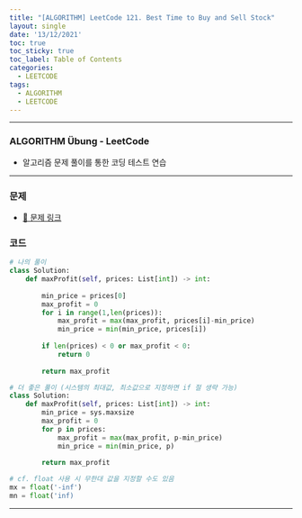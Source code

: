 ```yaml
---
title: "[ALGORITHM] LeetCode 121. Best Time to Buy and Sell Stock"
layout: single
date: '13/12/2021'
toc: true
toc_sticky: true
toc_label: Table of Contents
categories:
  - LEETCODE
tags:
  - ALGORITHM
  - LEETCODE
---
```


---
### ALGORITHM Übung - LeetCode
* 알고리즘 문제 풀이를 통한 코딩 테스트 연습

---

### 문제
* [🔗 문제 링크](https://leetcode.com/problems/best-time-to-buy-and-sell-stock/)

### 코드
```python
# 나의 풀이
class Solution:
    def maxProfit(self, prices: List[int]) -> int:
        
        min_price = prices[0]
        max_profit = 0
        for i in range(1,len(prices)):
            max_profit = max(max_profit, prices[i]-min_price)
            min_price = min(min_price, prices[i])
            
        if len(prices) < 0 or max_profit < 0:
            return 0
        
        return max_profit

# 더 좋은 풀이 (시스템의 최대값, 최소값으로 지정하면 if 절 생략 가능)
class Solution:
    def maxProfit(self, prices: List[int]) -> int:
        min_price = sys.maxsize
        max_profit = 0
        for p in prices:
            max_profit = max(max_profit, p-min_price)
            min_price = min(min_price, p)
        
        return max_profit

# cf. float 사용 시 무한대 값을 지정할 수도 있음
mx = float('-inf')
mn = float('inf)
```

---